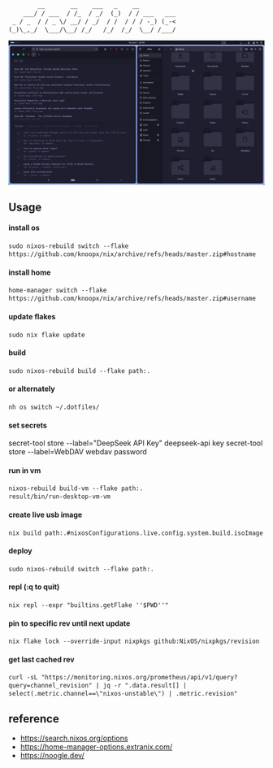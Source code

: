 ```
        __       __    ___   _    __
    ___/ / ___  / /_  / _/  (_)  / / ___   ___
 _ / _  / / _ \/ __/ / _/  / /  / / / -_) (_-<
(_)\_,_/  \___/\__/ /_/   /_/  /_/  \__/ /___/
```

![Screenshot](screenshot.png)

## Usage

#### install os

```
sudo nixos-rebuild switch --flake https://github.com/knoopx/nix/archive/refs/heads/master.zip#hostname
```

#### install home

```
home-manager switch --flake https://github.com/knoopx/nix/archive/refs/heads/master.zip#username
```

#### update flakes

```
sudo nix flake update
```

#### build

```
sudo nixos-rebuild build --flake path:.
```

#### or alternately

```
nh os switch ~/.dotfiles/
```

#### set secrets

secret-tool store --label="DeepSeek API Key" deepseek-api key
secret-tool store --label=WebDAV webdav password

#### run in vm

```
nixos-rebuild build-vm --flake path:.
result/bin/run-desktop-vm-vm
```

#### create live usb image

```
nix build path:.#nixosConfigurations.live.config.system.build.isoImage
```

#### deploy

```
sudo nixos-rebuild switch --flake path:.
```

#### repl (:q to quit)

```
nix repl --expr "builtins.getFlake ''$PWD''"
```

#### pin to specific rev until next update

```
nix flake lock --override-input nixpkgs github:NixOS/nixpkgs/revision
```

#### get last cached rev

```
curl -sL "https://monitoring.nixos.org/prometheus/api/v1/query?query=channel_revision" | jq -r ".data.result[] | select(.metric.channel==\"nixos-unstable\") | .metric.revision"
```

## reference

* https://search.nixos.org/options
* https://home-manager-options.extranix.com/
* https://noogle.dev/